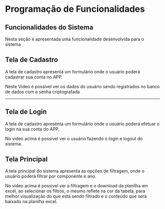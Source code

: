 # Programação de Funcionalidades

## Funcionalidades do Sistema  

Nesta seção é apresentada uma funcionalidade desenvolvida para o sistema

 ## Tela de Cadastro
A tela de cadastro apresenta um formulário onde o usuário poderá cadastrar sua conta no APP.


Neste Video é possivel ver os dados do usuário sendo registrados no banco de dados com a senha criptografada





---

## Tela de Login

A tela de cadastro apresenta um formulário onde o usuário poderá efetuar o login na sua conta do APP.


No video acima é possivel ver o usuário fazendo o login e logout do sistema.


## Tela Principal

A tela principal do sistema apresenta as opções de filtragem, onde o usuário poderá filtrar por componente e ano.

No video acima é possivel ver a filtragem e o download da planilha em excel, ao selecionar os filtros, o mesmo reflete na cor da tabela, para melhor visualização do que está sendo filtrado e o conteúdo que será baixado na planilha excel.